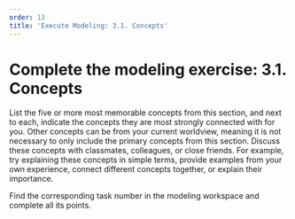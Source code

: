 ```yaml
---
order: 13
title: 'Execute Modeling: 3.1. Concepts'
---
```


# Complete the modeling exercise: 3.1. Concepts

List the five or more most memorable concepts from this section, and next to each, indicate the concepts they are most strongly connected with for you. Other concepts can be from your current worldview, meaning it is not necessary to only include the primary concepts from this section. Discuss these concepts with classmates, colleagues, or close friends. For example, try explaining these concepts in simple terms, provide examples from your own experience, connect different concepts together, or explain their importance.

Find the corresponding task number in the modeling workspace and complete all its points.